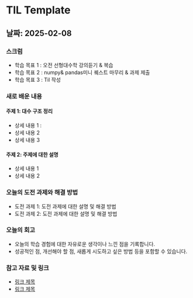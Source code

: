 # TIL Template

## 날짜: 2025-02-08

### 스크럼
- 학습 목표 1 : 오전 선형대수학 강의듣기 & 복습
- 학습 목표 2 : numpy& pandas미니 퀘스트 마무리 & 과제 제출
- 학습 목표 3 : Til 작성

### 새로 배운 내용
#### 주제 1: 대수 구조 정리
- 상세 내용 1 : 
- 상세 내용 2
- 상세 내용 3

#### 주제 2: 주제에 대한 설명
- 상세 내용 1
- 상세 내용 2

### 오늘의 도전 과제와 해결 방법
- 도전 과제 1: 도전 과제에 대한 설명 및 해결 방법
- 도전 과제 2: 도전 과제에 대한 설명 및 해결 방법

### 오늘의 회고
- 오늘의 학습 경험에 대한 자유로운 생각이나 느낀 점을 기록합니다.
- 성공적인 점, 개선해야 할 점, 새롭게 시도하고 싶은 방법 등을 포함할 수 있습니다.

### 참고 자료 및 링크
- [링크 제목](URL)
- [링크 제목](URL)